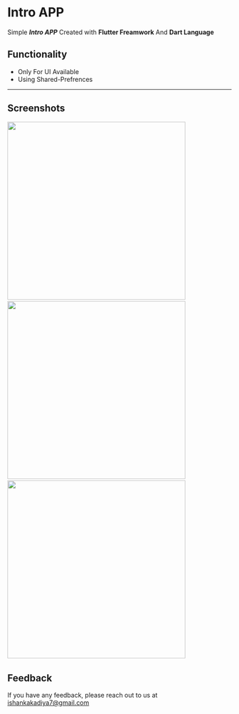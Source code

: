# Intro APP

Simple ***Intro APP*** Created with **Flutter Freamwork** And **Dart Language**


## Functionality

- Only For UI Available
- Using Shared-Prefrences

--- 

## Screenshots 

<img src="https://user-images.githubusercontent.com/113764228/195386533-7d485dfd-bad6-4cad-979f-b10dfd9a42c0.jpg" width="400"> &nbsp; 
<img src="https://user-images.githubusercontent.com/113764228/195386544-5e4a0a74-22d6-4067-af5b-9951001df142.jpg" width="400"> &nbsp; 
<img src="https://user-images.githubusercontent.com/113764228/195386542-22cd25e5-5b4e-4e7a-9051-f15356e57288.jpg" width="400"> &nbsp; 

## Feedback

If you have any feedback, please reach out to us at ishankakadiya7@gmail.com
